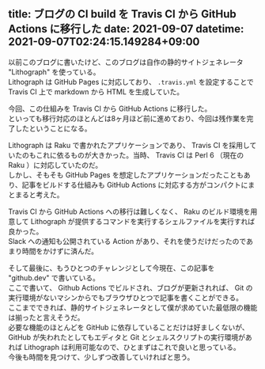 title: ブログの CI build を Travis CI から GitHub Actions に移行した
date: 2021-09-07
datetime: 2021-09-07T02:24:15.149284+09:00
---

以前このブログに書いたけど、このブログは自作の静的サイトジェネレータ "Lithograph" を使っている。  
Lithograph は GitHub Pages に対応しており、 `.travis.yml` を設定することで Travis CI 上で markdown から HTML を生成していた。

今回、この仕組みを Travis CI から GitHub Actions に移行した。  
といっても移行対応のほとんどは8ヶ月ほど前に進めており、今回は残作業を完了したということになる。

Lithograph は Raku で書かれたアプリケーションであり、 Travis CI を採用していたのもこれに依るものが大きかった。当時、 Travis CI は Perl 6 （現在の Raku ）に対応していたのだ。  
しかし、そもそも GitHub Pages を想定したアプリケーションだったこともあり、記事をビルドする仕組みも GitHub Actions に対応する方がコンパクトにまとまると考えた。

Travis CI から GitHub Actions への移行は難しくなく、 Raku のビルド環境を用意して Lithograph が提供するコマンドを実行するシェルファイルを実行すれば良かった。  
Slack への通知も公開されている Action があり、それを使うだけだったのであまり時間をかけずに済んだ。

そして最後に、もうひとつのチャレンジとして今現在、この記事を "github.dev" で書いている。  
ここで書いて、 Github Actions でビルドされ、ブログが更新されれば、 Git の実行環境がないマシンからでもブラウザひとつで記事を書くことができる。  
ここまでできれば、静的サイトジェネレータとして僕が求めていた最低限の機能は揃ったと言えそうだ。  
必要な機能のほとんどを GitHub に依存していることだけは好ましくないが、 GitHub が失われたとしてもエディタと Git とシェルスクリプトの実行環境があれば Lithograph は利用可能なので、ひとまずはこれで良いと思っている。  
今後も時間を見つけて、少しずつ改善していければと思う。